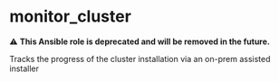 # monitor_cluster

⚠️ **This Ansible role is deprecated and will be removed in the future.**

Tracks the progress of the cluster installation via an on-prem assisted installer
